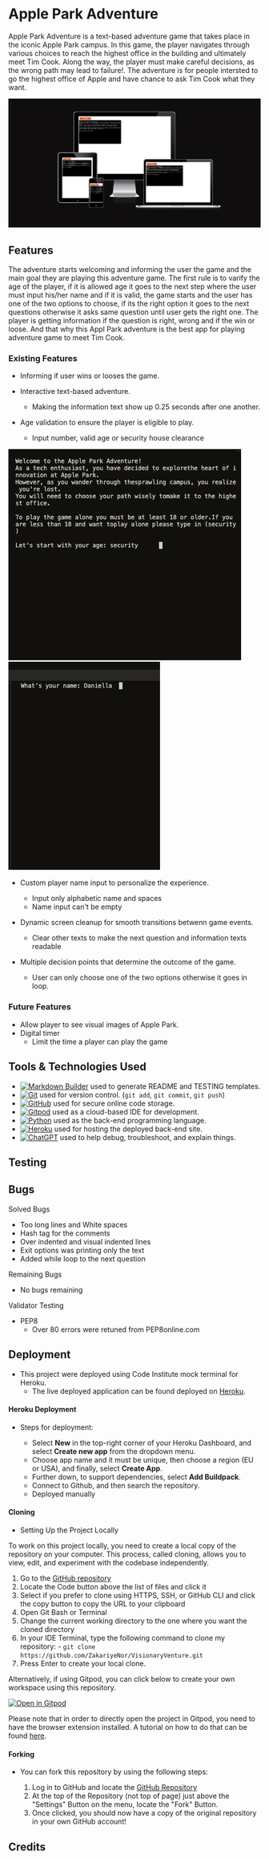 # Apple Park Adventure

Apple Park Adventure is a text-based adventure game that takes place in the iconic Apple Park campus. In this game, the player navigates through various choices to reach the highest office in the building and ultimately meet Tim Cook. Along the way, the player must make careful decisions, as the wrong path may lead to failure!. The adventure is for people intersted to go the highest office of Apple and have chance to ask Tim Cook what they want.

![The App](/documentation/respon.png)

## Features 

The adventure starts welcoming and informing the user the game and the main goal they are playing this adventure game. 
The first rule is to varify the age of the player, if it is allowed age it goes to the next step where the user must input his/her name and if it is valid, the game starts and the user has one of the two options to choose, if its the right option it goes to the next questions otherwise it asks same question until user gets the right one. The player is getting information if the question is right, wrong and if the win or loose. And that why this Appl Park adventure is the best app for playing adventure game to meet Tim Cook. 

### Existing Features

- Informing if user wins or looses the game.
- Interactive text-based adventure.
  - Making the information text show up 0.25 seconds after one another.

- Age validation to ensure the player is eligible to play.
  - Input number, valid age or security house clearance

![Player Validation](/documentation/player_validation.png) ![Cleanup](/documentation/clear.png)

- Custom player name input to personalize the experience.
  - Input only alphabetic name and spaces
  - Name input can't be empty

- Dynamic screen cleanup for smooth transitions betwenn game events.
  - Clear other texts to make the next question and information texts readable

- Multiple decision points that determine the outcome of the game.
  - User can only choose one of the two options otherwise it goes in loop. 

### Future Features

- Allow player to see visual images of Apple Park.
- Digital timer 
  - Limit the time a player can play the game

## Tools & Technologies Used

- [![Markdown Builder](https://img.shields.io/badge/Markdown_Builder-grey?logo=markdown&logoColor=000000)](https://tim.2bn.dev/markdown-builder) used to generate README and TESTING templates.
- [![Git](https://img.shields.io/badge/Git-grey?logo=git&logoColor=F05032)](https://git-scm.com) used for version control. (`git add`, `git commit`, `git push`)
- [![GitHub](https://img.shields.io/badge/GitHub-grey?logo=github&logoColor=181717)](https://github.com) used for secure online code storage.
- [![Gitpod](https://img.shields.io/badge/Gitpod-grey?logo=gitpod&logoColor=FFAE33)](https://gitpod.io) used as a cloud-based IDE for development.
- [![Python](https://img.shields.io/badge/Python-grey?logo=python&logoColor=3776AB)](https://www.python.org) used as the back-end programming language. 
- [![Heroku](https://img.shields.io/badge/Heroku-grey?logo=heroku&logoColor=430098)](https://www.heroku.com) used for hosting the deployed back-end site.
- [![ChatGPT](https://img.shields.io/badge/ChatGPT-grey?logo=chromatic&logoColor=75A99C)](https://chat.openai.com) used to help debug, troubleshoot, and explain things.


## Testing


## Bugs

Solved Bugs

- Too long lines and White spaces
- Hash tag for the comments 
- Over indented and visual indented lines 
- Exit options was printing only the text
- Added while loop to the next question

Remaining Bugs

- No bugs remaining

Validator Testing 

- PEP8 
  - Over 80 errors were retuned from PEP8online.com

## Deployment

- This project were deployed using Code Institute mock terminal for Heroku.
  - The live deployed application can be found deployed on [Heroku](https://apple-park-eedfc5a2a619.herokuapp.com/).

#### Heroku Deployment

- Steps for deployment: 

  - Select **New** in the top-right corner of your Heroku Dashboard, and select **Create new app** from the dropdown menu.
  - Choose app name and it must be unique, then choose a region (EU or USA), and finally, select **Create App**.
  - Further down, to support dependencies, select **Add Buildpack**.
  - Connect to Github, and then search the repository.
  - Deployed manually

#### Cloning

- Setting Up the Project Locally

To work on this project locally, you need to create a local copy of the repository on your computer. This process, called cloning, allows you to view, edit, and experiment with the codebase independently.

  1. Go to the [GitHub repository](https://github.com/ZakariyeNor/VisionaryVenture) 
  2. Locate the Code button above the list of files and click it 
  3. Select if you prefer to clone using HTTPS, SSH, or GitHub CLI and click the copy button to copy the URL to your clipboard
  4. Open Git Bash or Terminal
  5. Change the current working directory to the one where you want the cloned directory
  6. In your IDE Terminal, type the following command to clone my repository:
    - `git clone https://github.com/ZakariyeNor/VisionaryVenture.git`
  7. Press Enter to create your local clone.

Alternatively, if using Gitpod, you can click below to create your own workspace using this repository.

[![Open in Gitpod](https://gitpod.io/button/open-in-gitpod.svg)](https://gitpod.io/#https://github.com/ZakariyeNor/VisionaryVenture)

Please note that in order to directly open the project in Gitpod, you need to have the browser extension installed.
A tutorial on how to do that can be found [here](https://www.gitpod.io/docs/configure/user-settings/browser-extension).

#### Forking

- You can fork this repository by using the following steps:

  1. Log in to GitHub and locate the [GitHub Repository](https://github.com/ZakariyeNor/VisionaryVenture)
  2. At the top of the Repository (not top of page) just above the "Settings" Button on the menu, locate the "Fork" Button.
  3. Once clicked, you should now have a copy of the original repository in your own GitHub account!



## Credits 

